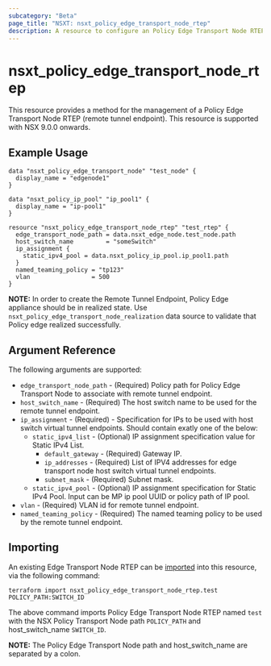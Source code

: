 ```yaml
---
subcategory: "Beta"
page_title: "NSXT: nsxt_policy_edge_transport_node_rtep"
description: A resource to configure an Policy Edge Transport Node RTEP (remote tunnel endpoint).
---
```


# nsxt_policy_edge_transport_node_rtep

This resource provides a method for the management of a Policy Edge Transport Node RTEP (remote tunnel endpoint).
This resource is supported with NSX 9.0.0 onwards.

## Example Usage

```hcl
data "nsxt_policy_edge_transport_node" "test_node" {
  display_name = "edgenode1"
}

data "nsxt_policy_ip_pool" "ip_pool1" {
  display_name = "ip-pool1"
}

resource "nsxt_policy_edge_transport_node_rtep" "test_rtep" {
  edge_transport_node_path = data.nsxt_edge_node.test_node.path
  host_switch_name         = "someSwitch"
  ip_assignment {
    static_ipv4_pool = data.nsxt_policy_ip_pool.ip_pool1.path
  }
  named_teaming_policy = "tp123"
  vlan                 = 500
}
```

**NOTE:** In order to create the Remote Tunnel Endpoint, Policy Edge appliance should be in realized state. Use `nsxt_policy_edge_transport_node_realization` data source to validate that Policy edge realized successfully.

## Argument Reference

The following arguments are supported:

* `edge_transport_node_path` - (Required) Policy path for Policy Edge Transport Node to associate with remote tunnel endpoint.
* `host_switch_name` - (Required) The host switch name to be used for the remote tunnel endpoint.
* `ip_assignment` - (Required) - Specification for IPs to be used with host switch virtual tunnel endpoints. Should contain exatly one of the below:
    * `static_ipv4_list` - (Optional) IP assignment specification value for Static IPv4 List.
        * `default_gateway` - (Required) Gateway IP.
        * `ip_addresses` - (Required) List of IPV4 addresses for edge transport node host switch virtual tunnel endpoints.
        * `subnet_mask` - (Required) Subnet mask.
    * `static_ipv4_pool` - (Optional) IP assignment specification for Static IPv4 Pool. Input can be MP ip pool UUID or policy path of IP pool.
* `vlan` - (Required) VLAN id for remote tunnel endpoint.
* `named_teaming_policy` - (Required) The named teaming policy to be used by the remote tunnel endpoint.

## Importing

An existing Edge Transport Node RTEP can be [imported][docs-import] into this resource, via the following command:

[docs-import]: https://www.terraform.io/cli/import

```shell
terraform import nsxt_policy_edge_transport_node_rtep.test POLICY_PATH:SWITCH_ID
```

The above command imports Policy Edge Transport Node RTEP named `test` with the NSX Policy Transport Node path `POLICY_PATH` and host_switch_name `SWITCH_ID`.

**NOTE:** The Policy Edge Transport Node path and host_switch_name are separated by a colon.
